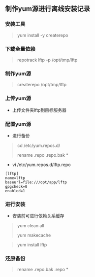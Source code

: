## **制作yum源进行离线安装记录**

### 安装工具

> yum install -y createrepo

### 下载全量依赖

> repotrack lftp -p /opt/tmp/lftp

### 制作yum源

> createrepo /opt/tmp/lftp

### 上传yum源

- 上传文件夹lftp到目标服务器

### 配置yum源

- 进行备份

> cd /etc/yum.repos.d/
>
> rename .repo .repo.bak *

- vi /etc/yum.repos.d/lftp.repo

```
[lftp]
name=lftp
baseurl=file:///opt/app/lftp
gpgcheck=0
enabled=1
```

### 进行安装

- 安装前可进行依赖关系缓存

> yum clean all
>
> yum makecache

> yum install lftp

### 还原备份

> rename .repo.bak .repo *